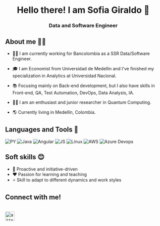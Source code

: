 <h1 align="center">Hello there! I am Sofia Giraldo 👋</h1>

<h3 align="center">Data and Software Engineer</h3>

## About me 🙋‍♂️

- 👨‍💼 I am currently working for Bancolombia as a SSR Data/Software Engineer.

- 🎓 I am Economist from Universidad de Medellin and I've finished my specialization in Analytics at Universidad Nacional.

- 📚 Focusing mainly on Back-end development, but I also have skills in Front-end, QA, Test Automation, DevOps, Data Analysis, IA.

- 👨‍💻 I am an enthusiast and junior researcher in Quantum Computing.

- 🌎 Currently living in Medellín, Colombia.

## Languages and Tools 🧰

  ![PY](https://img.shields.io/badge/Python-007ACC?style=for-the-badge&logo=python&logoColor=white)
  ![Java](https://img.shields.io/badge/Java-ED8B00?style=for-the-badge&logo=openjdk&logoColor=white)
  ![Angular](https://img.shields.io/badge/Angular-f42165?style=for-the-badge&logo=angular&logoColor=white)
  ![JS](https://img.shields.io/badge/JavaScript-F7DF1E?style=for-the-badge&logo=javascript&logoColor=black)
  ![Linux](https://img.shields.io/badge/Linux-F7DF1E?style=for-the-badge&logo=linux&logoColor=black)
  ![AWS](https://img.shields.io/badge/Amazon_AWS-FF9900?style=for-the-badge&logo=amazonaws&logoColor=white)
  ![Azure Devops](https://img.shields.io/badge/Azure_DevOps-0078D7?style=for-the-badge&logo=azure-devops&logoColor=white)

## Soft skills 😊

- 🚀 Proactive and initiative-driven
- ❤️ Passion for learning and teaching
- ⭐ Skill to adapt to different dynamics and work styles

## Connect with me!

<p align="left">
      <br/>
      <a href="https://www.linkedin.com/in/yackelin-sof%C3%ADa-giraldo-casta%C3%B1o/" target="blank"><img align="center"
         src="https://img.shields.io/badge/linkedin-%231DA1F2.svg?style=for-the-badge&logo=linkedin&logoColor=white"
         alt="azzar" height="30"/></a>
</p>
